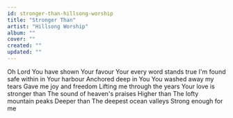 ```yaml
---
id: stronger-than-hillsong-worship
title: "Stronger Than"
artist: "Hillsong Worship"
album: ""
cover: ""
created: ""
updated: ""
---
```


Oh Lord You have shown Your favour
Your every word stands true
I'm found safe within in Your harbour
Anchored deep in You
You washed away my tears
Gave me joy and freedom
Lifting me through the years
Your love is stronger than
The sound of heaven's praises
Higher than
The lofty mountain peaks
Deeper than
The deepest ocean valleys
Strong enough for me
